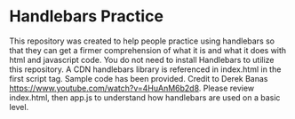 # Handlebars Practice
This repository was created to help people practice using handlebars so that they can get a firmer comprehension of what it is and what it does with html and javascript code. You do not need to install Handlebars to utilize this repository. A CDN handlebars library is referenced in index.html in the first script tag. 
Sample code has been provided. Credit to Derek Banas https://www.youtube.com/watch?v=4HuAnM6b2d8.
Please review index.html, then app.js to understand how handlebars are used on a basic level.